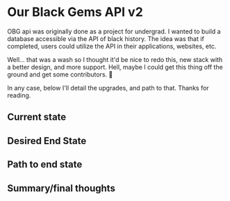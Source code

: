 # Our Black Gems API v2

OBG api was originally done as a project for undergrad. I wanted to build a database accessible via the API of black history. The idea was that if completed, users could utilize the API in their applications, websites, etc.

Well... that was a wash so I thought it'd be nice to redo this, new stack with a better design, and more support. Hell, maybe I could get this thing off the ground and get some contributors. 👀

In any case, below I'll detail the upgrades, and path to that. Thanks for reading.

## Current state

## Desired End State

## Path to end state

## Summary/final thoughts
